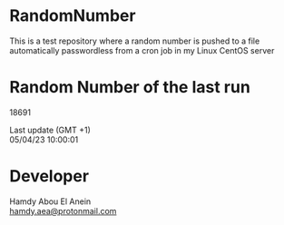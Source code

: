 # RandomNumber    
This is a test repository where a random number is pushed to a file automatically passwordless from a cron job in my Linux CentOS server    
# Random Number of the last run   
18691
      
Last update (GMT +1)    
05/04/23 10:00:01
# Developer    
Hamdy Abou El Anein   
hamdy.aea@protonmail.com

